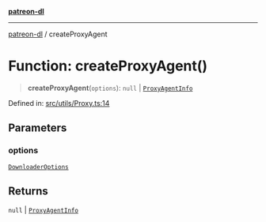 [**patreon-dl**](../README.md)

***

[patreon-dl](../README.md) / createProxyAgent

# Function: createProxyAgent()

> **createProxyAgent**(`options`): `null` \| [`ProxyAgentInfo`](../interfaces/ProxyAgentInfo.md)

Defined in: [src/utils/Proxy.ts:14](https://github.com/patrickkfkan/patreon-dl/blob/564e431e409ad640819c7b5ad600451c2bd07930/src/utils/Proxy.ts#L14)

## Parameters

### options

[`DownloaderOptions`](../interfaces/DownloaderOptions.md)

## Returns

`null` \| [`ProxyAgentInfo`](../interfaces/ProxyAgentInfo.md)
